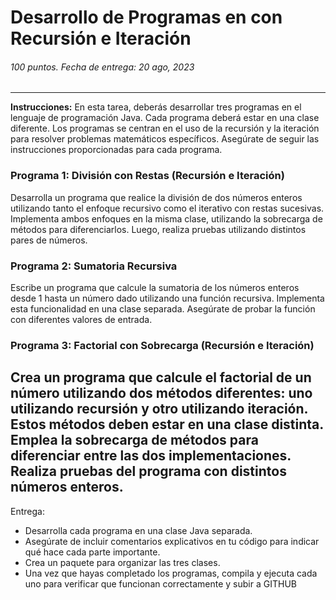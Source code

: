 # Desarrollo de Programas en con Recursión e Iteración

###### 100 puntos. Fecha de entrega: 20 ago, 2023
---

**Instrucciones:** En esta tarea, deberás desarrollar tres programas en 
el lenguaje de programación Java. Cada programa deberá estar en una clase 
diferente.
Los programas se centran en el uso de la recursión y la iteración para 
resolver problemas matemáticos específicos.
Asegúrate de seguir las instrucciones proporcionadas para cada programa.

### Programa 1: División con Restas (Recursión e Iteración)


Desarrolla un programa que realice la división de dos números enteros 
utilizando tanto el enfoque recursivo como el iterativo con restas 
sucesivas. Implementa ambos enfoques en la misma clase, utilizando la 
sobrecarga de métodos para diferenciarlos. Luego, realiza pruebas 
utilizando distintos pares de números.

### Programa 2: Sumatoria Recursiva


Escribe un programa que calcule la sumatoria de los números enteros desde 
1 hasta un número dado utilizando una función recursiva. Implementa esta 
funcionalidad en una clase separada. Asegúrate de probar la función con 
diferentes valores de entrada.

### Programa 3: Factorial con Sobrecarga (Recursión e Iteración)


Crea un programa que calcule el factorial de un número utilizando dos 
métodos diferentes: uno utilizando recursión y otro utilizando iteración. 
Estos métodos deben estar en una clase distinta. Emplea la sobrecarga de 
métodos para diferenciar entre las dos implementaciones. Realiza pruebas 
del programa con distintos números enteros.
---

Entrega:

- Desarrolla cada programa en una clase Java separada.
- Asegúrate de incluir comentarios explicativos en tu código para indicar qué hace cada parte importante.
- Crea un paquete para organizar las tres clases.
- Una vez que hayas completado los programas, compila y ejecuta cada uno para verificar que funcionan correctamente y subir a GITHUB

